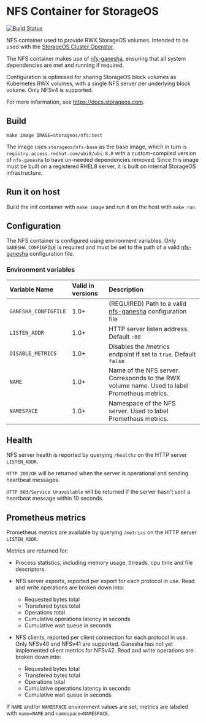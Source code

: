 # NFS Container for StorageOS

[![Build Status](https://travis-ci.org/storageos/nfs.svg?branch=master)](https://travis-ci.org/storageos/nfs)

NFS container used to provide RWX StorageOS volumes.  Intended to be used with
the [StorageOS Cluster Operator](https://github.com/storageos/cluster-operator).

The NFS container makes use of
[nfs-ganesha](http://github.com/nfs-ganesha/nfs-ganesha/), ensuring that all
system dependencies are met and running if required.

Configuration is optimised for sharing StorageOS block volumes as Kubernetes RWX
volumes, with a single NFS server per underlying block volume.  Only NFSv4 is
supported.

For more information, see https://docs.storageos.com.

## Build

```shell
make image IMAGE=storageos/nfs:test
```

The image uses `storageos/nfs-base` as the base image, which in turn is
`registry.access.redhat.com/ubi8/ubi:8.0` with a custom-compiled version of
`nfs-ganesha` to have un-needed dependencies removed.  Since this image must be
built on a registered RHEL8 server, it is built on internal StorageOS
infrastructure.

## Run it on host

Build the init container with `make image` and run it on the host with `make
run`.

## Configuration

The NFS container is configured using environment variables.  Only
`GANESHA_CONFIGFILE` is required and must be set to the path of a valid
[nfs-ganesha](http://github.com/nfs-ganesha/nfs-ganesha/) configuration
file.

### Environment variables

| Variable Name             | Valid in versions | Description |
| :------------------       | :---------------- | :---------- |
| `GANESHA_CONFIGFILE`      | 1.0+              | (REQUIRED) Path to a valid [nfs-ganesha](http://github.com/nfs-ganesha/nfs-ganesha/) configuration file |
| `LISTEN_ADDR`             | 1.0+              | HTTP server listen address. Default `:80` |
| `DISABLE_METRICS`         | 1.0+              | Disables the /metrics endpoint if set to `true`. Default `false` |
| `NAME`                    | 1.0+              | Name of the NFS server.  Corresponds to the RWX volume name.  Used to label Prometheus metrics. |
| `NAMESPACE`               | 1.0+              | Namespace of the NFS server. Used to label Prometheus metrics. |

## Health

NFS server health is reported by querying `/healthz` on the HTTP server
`LISTEN_ADDR`.

`HTTP 200/OK` will be returned when the server is operational and sending
heartbeat messages.

`HTTP 503/Service Unavailable` will be returned if the server hasn't sent a
heartbeat message within 10 seconds.

## Prometheus metrics

Prometheus metrics are available by querying `/metrics` on the HTTP server
`LISTEN_ADDR`.

Metrics are returned for:

- Process statistics, including memory usage, threads, cpu time and file
  descriptors.
- NFS server exports, reported per export for each protocol in use.  Read and
  write operations are broken down into:

    - Requested bytes total
    - Transfered bytes total
    - Operations total
    - Cumulative operations latency in seconds
    - Cumulative wait queue in seconds

- NFS clients, reported per client connection for each protocol in use.  Only
  NFSv40 and NFSv41 are supported.  Ganesha has not yet implemented client
  metrics for NFSv42. Read and write operations are broken down into:

    - Requested bytes total
    - Transfered bytes total
    - Operations total
    - Cumulative operations latency in seconds
    - Cumulative wait queue in seconds

If `NAME` and/or `NAMESPACE` environment values are set, metrics are labeled
with `name=NAME` and `namespace=NAMESPACE`.
